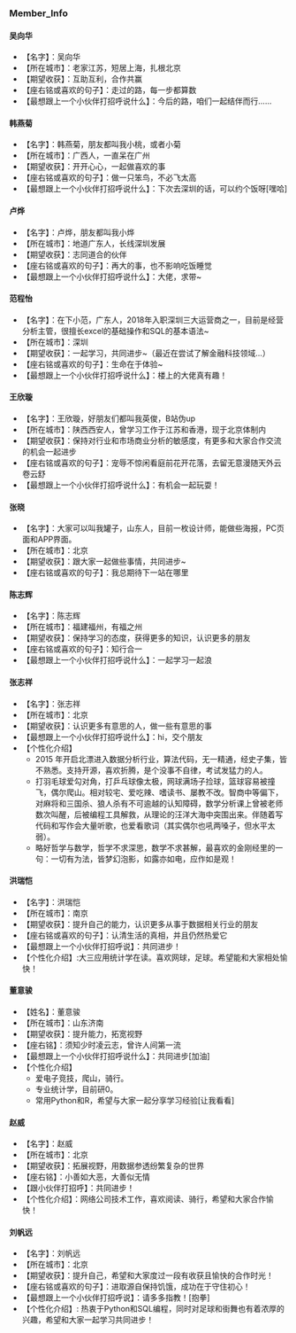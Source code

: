### Member_Info

#### 吴向华
- 【名字】：吴向华
- 【所在城市】：老家江苏，短居上海，扎根北京
- 【期望收获】：互助互利，合作共赢
- 【座右铭或喜欢的句子】：走过的路，每一步都算数
- 【最想跟上一个小伙伴打招呼说什么】：今后的路，咱们一起结伴而行……

#### 韩燕菊
- 【名字】：韩燕菊，朋友都叫我小桃，或者小菊
- 【所在城市】：广西人，一直呆在广州
- 【期望收获】：开开心心，一起做喜欢的事
- 【座右铭或喜欢的句子】：做一只笨鸟，不必飞太高
- 【最想跟上一个小伙伴打招呼说什么】：下次去深圳的话，可以约个饭呀[嘿哈]

#### 卢烨
- 【名字】：卢烨，朋友都叫我小烨
- 【所在城市】：地道广东人，长线深圳发展
- 【期望收获】：志同道合的伙伴
- 【座右铭或喜欢的句子】：再大的事，也不影响吃饭睡觉
- 【最想跟上一个小伙伴打招呼说什么】：大佬，求带~


#### 范程怡
- 【名字】：在下小范，广东人，2018年入职深圳三大运营商之一，目前是经营分析主管，很擅长excel的基础操作和SQL的基本语法~
- 【所在城市】：深圳
- 【期望收获】：一起学习，共同进步~（最近在尝试了解金融科技领域...）
- 【座右铭或喜欢的句子】：生命在于体验~
- 【最想跟上一个小伙伴打招呼说什么】：楼上的大佬真有趣！

#### 王欣璇
- 【名字】：王欣璇，好朋友们都叫我英俊，B站伪up
- 【所在城市】：陕西西安人，曾学习工作于江苏和香港，现于北京体制内
- 【期望收获】：保持对行业和市场商业分析的敏感度，有更多和大家合作交流的机会一起进步
- 【座右铭或喜欢的句子】：宠辱不惊闲看庭前花开花落，去留无意漫随天外云卷云舒
- 【最想跟上一个小伙伴打招呼说什么】：有机会一起玩耍！

#### 张晓
- 【名字】：大家可以叫我罐子，山东人，目前一枚设计师，能做些海报，PC页面和APP界面。
- 【所在城市】：北京
- 【期望收获】：跟大家一起做些事情，共同进步~
- 【座右铭或喜欢的句子】：我总期待下一站在哪里

#### 陈志辉
- 【名字】：陈志辉
- 【所在城市】：福建福州，有福之州
- 【期望收获】：保持学习的态度，获得更多的知识，认识更多的朋友
- 【座右铭或喜欢的句子】：知行合一
- 【最想跟上一个小伙伴打招呼说什么】：一起学习一起浪

#### 张志祥
- 【名字】：张志祥
- 【所在城市】：北京
- 【期望收获】：认识更多有意思的人，做一些有意思的事
- 【最想跟上一个小伙伴打招呼说什么】：hi，交个朋友
- 【个性化介绍】
  - 2015 年开启北漂进入数据分析行业，算法代码，无一精通，经史子集，皆不熟悉。支持开源，喜欢折腾，是个没事不自律，考试发猛力的人。
  - 打羽毛球爱勾对角，打乒乓球像太极，网球满场子捡球，篮球容易被撞飞，偶尔爬山。相对较宅、爱吃辣、嗜读书、屡教不改。智商中等偏下，对麻将和三国杀、狼人杀有不可逾越的认知障碍，数学分析课上曾被老师数次叫醒，后被编程工具解救，从理论的汪洋大海中突围出来。伴随着写代码和写作会大量听歌，也爱看歌词（其实偶尔也吼两嗓子，但水平太弱）。
  - 略好哲学与数学，哲学不求深思，数学不求甚解，最喜欢的金刚经里的一句：一切有为法，皆梦幻泡影，如露亦如电，应作如是观！


#### 洪瑞恺
- 【名字】：洪瑞恺
- 【所在城市】：南京
- 【期望收获】：提升自己的能力，认识更多从事于数据相关行业的朋友
- 【座右铭或喜欢的句子】：认清生活的真相，并且仍然热爱它
- 【最想跟上一个小伙伴打招呼说】：共同进步！
- 【个性化介绍】:大三应用统计学在读。喜欢网球，足球。希望能和大家相处愉快！


#### 董意骏
- 【姓名】：董意骏
- 【所在城市】：山东济南
- 【期望收获】：提升能力，拓宽视野
- 【座右铭】：须知少时凌云志，曾许人间第一流
- 【最想跟上一个小伙伴打招呼说什么】：共同进步[加油]
- 【个性化介绍】
  - 爱电子竞技，爬山，骑行。
  - 专业统计学，目前研0。
  - 常用Python和R，希望与大家一起分享学习经验[让我看看]


#### 赵威
- 【名字】：赵威
- 【所在城市】：北京
- 【期望收获】：拓展视野，用数据参透纷繁复杂的世界
- 【座右铭】：小善如大恶，大善似无情
- 【跟小伙伴打招呼】：共同进步！
- 【个性化介绍】：网络公司技术工作，喜欢阅读、骑行，希望和大家合作愉快！

#### 刘帆远
- 【名字】：刘帆远
- 【所在城市】：北京
- 【期望收获】：提升自己，希望和大家度过一段有收获且愉快的合作时光！
- 【座右铭或喜欢的句子】：进取源自保持饥饿，成功在于守住初心！
- 【最想跟上一个小伙伴打招呼说】：请多多指教！[抱拳]
- 【个性化介绍】: 热衷于Python和SQL编程，同时对足球和街舞也有着浓厚的兴趣，希望和大家一起学习共同进步！
